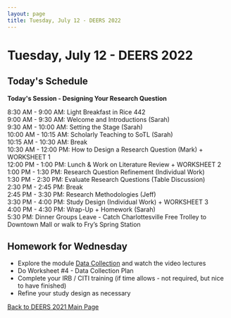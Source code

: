 ```yaml
---
layout: page
title: Tuesday, July 12 - DEERS 2022
---
```


# Tuesday, July 12 - DEERS 2022

## Today's Schedule

__Today's Session - Designing Your Research Question__

8:30 AM - 9:00 AM: Light Breakfast in Rice 442    
9:00 AM - 9:30 AM: Welcome and Introductions (Sarah)    
9:30 AM - 10:00 AM: Setting the Stage (Sarah)    
10:00 AM - 10:15 AM: Scholarly Teaching to SoTL (Sarah)    
10:15 AM - 10:30 AM: Break    
10:30 AM - 12:00 PM: How to Design a Research Question (Mark) + WORKSHEET 1    
12:00 PM - 1:00 PM: Lunch & Work on Literature Review + WORKSHEET 2    
1:00 PM - 1:30 PM: Research Question Refinement (Individual Work)    
1:30 PM - 2:30 PM: Evaluate Research Questions (Table Discussion)    
2:30 PM - 2:45 PM: Break    
2:45 PM - 3:30 PM: Research Methodologies (Jeff)    
3:30 PM - 4:00 PM: Study Design (Individual Work) + WORKSHEET 3    
4:00 PM - 4:30 PM: Wrap-Up + Homework (Sarah)    
5:30 PM: Dinner Groups Leave - Catch Charlottesville Free Trolley to Downtown Mall or walk to Fry’s Spring Station

## Homework for Wednesday

* Explore the module [Data Collection](http://empiricalcsed.org/modules/data%20collection/introduction/) and watch the video lectures
* Do Worksheet #4 - Data Collection Plan
* Complete your IRB / CITI training (if time allows - not required, but nice to have finished)
* Refine your study design as necessary

[Back to DEERS 2021 Main Page](/deers2021)

